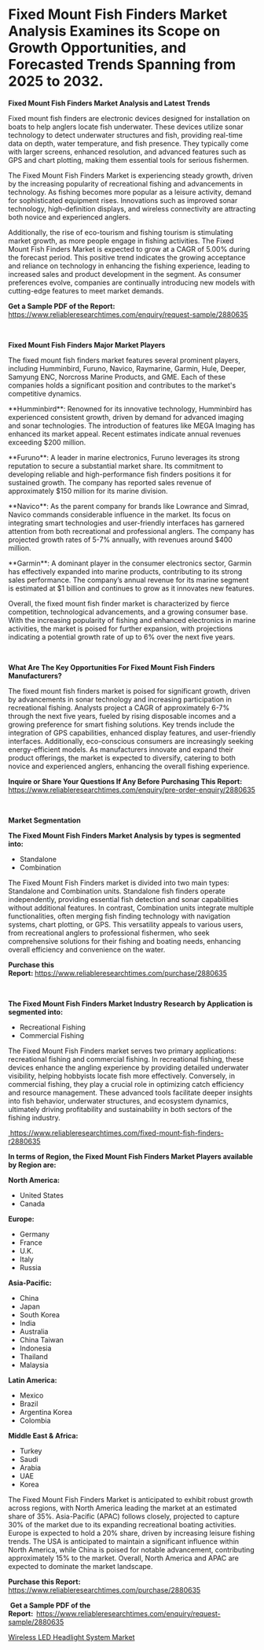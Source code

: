 <p><h1>Fixed Mount Fish Finders Market Analysis Examines its Scope on Growth Opportunities, and Forecasted Trends Spanning from 2025 to 2032.</h1></p><p><strong>Fixed Mount Fish Finders Market Analysis and Latest Trends</strong></p>
<p><p>Fixed mount fish finders are electronic devices designed for installation on boats to help anglers locate fish underwater. These devices utilize sonar technology to detect underwater structures and fish, providing real-time data on depth, water temperature, and fish presence. They typically come with larger screens, enhanced resolution, and advanced features such as GPS and chart plotting, making them essential tools for serious fishermen.</p><p>The Fixed Mount Fish Finders Market is experiencing steady growth, driven by the increasing popularity of recreational fishing and advancements in technology. As fishing becomes more popular as a leisure activity, demand for sophisticated equipment rises. Innovations such as improved sonar technology, high-definition displays, and wireless connectivity are attracting both novice and experienced anglers.</p><p>Additionally, the rise of eco-tourism and fishing tourism is stimulating market growth, as more people engage in fishing activities. The Fixed Mount Fish Finders Market is expected to grow at a CAGR of 5.00% during the forecast period. This positive trend indicates the growing acceptance and reliance on technology in enhancing the fishing experience, leading to increased sales and product development in the segment. As consumer preferences evolve, companies are continually introducing new models with cutting-edge features to meet market demands.</p></p>
<p><strong>Get a Sample PDF of the Report:&nbsp;</strong> <a href="https://www.reliableresearchtimes.com/enquiry/request-sample/2880635?utm_campaign=2109&utm_medium=2&utm_source=Github&utm_content=ia&utm_term=12032025&utm_id=fixed-mount-fish-finders">https://www.reliableresearchtimes.com/enquiry/request-sample/2880635</a></p>
<p>&nbsp;</p>
<p><strong>Fixed Mount Fish Finders Major Market Players</strong></p>
<p><p>The fixed mount fish finders market features several prominent players, including Humminbird, Furuno, Navico, Raymarine, Garmin, Hule, Deeper, Samyung ENC, Norcross Marine Products, and GME. Each of these companies holds a significant position and contributes to the market's competitive dynamics.</p><p>**Humminbird**: Renowned for its innovative technology, Humminbird has experienced consistent growth, driven by demand for advanced imaging and sonar technologies. The introduction of features like MEGA Imaging has enhanced its market appeal. Recent estimates indicate annual revenues exceeding $200 million.</p><p>**Furuno**: A leader in marine electronics, Furuno leverages its strong reputation to secure a substantial market share. Its commitment to developing reliable and high-performance fish finders positions it for sustained growth. The company has reported sales revenue of approximately $150 million for its marine division.</p><p>**Navico**: As the parent company for brands like Lowrance and Simrad, Navico commands considerable influence in the market. Its focus on integrating smart technologies and user-friendly interfaces has garnered attention from both recreational and professional anglers. The company has projected growth rates of 5-7% annually, with revenues around $400 million.</p><p>**Garmin**: A dominant player in the consumer electronics sector, Garmin has effectively expanded into marine products, contributing to its strong sales performance. The company’s annual revenue for its marine segment is estimated at $1 billion and continues to grow as it innovates new features.</p><p>Overall, the fixed mount fish finder market is characterized by fierce competition, technological advancements, and a growing consumer base. With the increasing popularity of fishing and enhanced electronics in marine activities, the market is poised for further expansion, with projections indicating a potential growth rate of up to 6% over the next five years.</p></p>
<p>&nbsp;</p>
<p><strong>What Are The Key Opportunities For Fixed Mount Fish Finders Manufacturers?</strong></p>
<p><p>The fixed mount fish finders market is poised for significant growth, driven by advancements in sonar technology and increasing participation in recreational fishing. Analysts project a CAGR of approximately 6-7% through the next five years, fueled by rising disposable incomes and a growing preference for smart fishing solutions. Key trends include the integration of GPS capabilities, enhanced display features, and user-friendly interfaces. Additionally, eco-conscious consumers are increasingly seeking energy-efficient models. As manufacturers innovate and expand their product offerings, the market is expected to diversify, catering to both novice and experienced anglers, enhancing the overall fishing experience.</p></p>
<p><strong>Inquire or Share Your Questions If Any Before Purchasing This Report:</strong> <a href="https://www.reliableresearchtimes.com/enquiry/pre-order-enquiry/2880635?utm_campaign=2109&utm_medium=2&utm_source=Github&utm_content=ia&utm_term=12032025&utm_id=fixed-mount-fish-finders">https://www.reliableresearchtimes.com/enquiry/pre-order-enquiry/2880635</a></p>
<p>&nbsp;</p>
<p><strong>Market Segmentation</strong></p>
<p><strong>The Fixed Mount Fish Finders Market Analysis by types is segmented into:</strong></p>
<p><ul><li>Standalone</li><li>Combination</li></ul></p>
<p><p>The Fixed Mount Fish Finders market is divided into two main types: Standalone and Combination units. Standalone fish finders operate independently, providing essential fish detection and sonar capabilities without additional features. In contrast, Combination units integrate multiple functionalities, often merging fish finding technology with navigation systems, chart plotting, or GPS. This versatility appeals to various users, from recreational anglers to professional fishermen, who seek comprehensive solutions for their fishing and boating needs, enhancing overall efficiency and convenience on the water.</p></p>
<p><strong>Purchase this Report:&nbsp;</strong><a href="https://www.reliableresearchtimes.com/purchase/2880635?utm_campaign=2109&utm_medium=2&utm_source=Github&utm_content=ia&utm_term=12032025&utm_id=fixed-mount-fish-finders">https://www.reliableresearchtimes.com/purchase/2880635</a></p>
<p>&nbsp;</p>
<p><strong>The Fixed Mount Fish Finders Market Industry Research by Application is segmented into:</strong></p>
<p><ul><li>Recreational Fishing</li><li>Commercial Fishing</li></ul></p>
<p><p>The Fixed Mount Fish Finders market serves two primary applications: recreational fishing and commercial fishing. In recreational fishing, these devices enhance the angling experience by providing detailed underwater visibility, helping hobbyists locate fish more effectively. Conversely, in commercial fishing, they play a crucial role in optimizing catch efficiency and resource management. These advanced tools facilitate deeper insights into fish behavior, underwater structures, and ecosystem dynamics, ultimately driving profitability and sustainability in both sectors of the fishing industry.</p></p>
<p><a href="https://www.reliableresearchtimes.com/fixed-mount-fish-finders-r2880635?utm_campaign=2109&utm_medium=2&utm_source=Github&utm_content=ia&utm_term=12032025&utm_id=fixed-mount-fish-finders">&nbsp;https://www.reliableresearchtimes.com/fixed-mount-fish-finders-r2880635</a></p>
<p><strong>In terms of Region, the Fixed Mount Fish Finders Market Players available by Region are:</strong></p>
<p>
    <p> <strong> North America: </strong>
        <ul>
            <li>United States</li>
            <li>Canada</li>
        </ul>
        </p> 
    <p> <strong> Europe: </strong>
        <ul>
            <li>Germany</li>
            <li>France</li>
            <li>U.K.</li>
            <li>Italy</li>
            <li>Russia</li>
        </ul>
        </p> 
    <p> <strong> Asia-Pacific: </strong>
        <ul>
            <li>China</li>
            <li>Japan</li>
            <li>South Korea</li>
            <li>India</li>
            <li>Australia</li>
            <li>China Taiwan</li>
            <li>Indonesia</li>
            <li>Thailand</li>
            <li>Malaysia</li>
        </ul>
        </p> 
    <p> <strong> Latin America: </strong>
        <ul>
            <li>Mexico</li>
            <li>Brazil</li>
            <li>Argentina Korea</li>
            <li>Colombia</li>
        </ul>
        </p> 
    <p> <strong> Middle East & Africa: </strong>
        <ul>
            <li>Turkey</li>
            <li>Saudi</li>
            <li>Arabia</li>
            <li>UAE</li>
            <li>Korea</li>
        </ul>
    </p>
    </p>
<p><p>The Fixed Mount Fish Finders Market is anticipated to exhibit robust growth across regions, with North America leading the market at an estimated share of 35%. Asia-Pacific (APAC) follows closely, projected to capture 30% of the market due to its expanding recreational boating activities. Europe is expected to hold a 20% share, driven by increasing leisure fishing trends. The USA is anticipated to maintain a significant influence within North America, while China is poised for notable advancement, contributing approximately 15% to the market. Overall, North America and APAC are expected to dominate the market landscape.</p></p>
<p><strong>Purchase this Report: </strong><a href="https://www.reliableresearchtimes.com/purchase/2880635?utm_campaign=2109&utm_medium=2&utm_source=Github&utm_content=ia&utm_term=12032025&utm_id=fixed-mount-fish-finders">https://www.reliableresearchtimes.com/purchase/2880635</a></p>
<p>&nbsp;<strong>Get a Sample PDF of the Report:&nbsp;&nbsp;</strong><a href="https://www.reliableresearchtimes.com/enquiry/request-sample/2880635?utm_campaign=2109&utm_medium=2&utm_source=Github&utm_content=ia&utm_term=12032025&utm_id=fixed-mount-fish-finders">https://www.reliableresearchtimes.com/enquiry/request-sample/2880635</a></p>
<p><strong></strong></p>
<p><p><a href="https://github.com/juniordelafrance/Market-Research-Report-List-5/blob/main/wireless-led-headlight-system-market.md?utm_campaign=2109&utm_medium=2&utm_source=Github&utm_content=ia&utm_term=12032025&utm_id=fixed-mount-fish-finders">Wireless LED Headlight System Market</a></p></p>